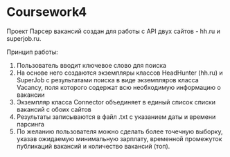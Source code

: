 # Coursework4

Проект Парсер вакансий создан для работы с API двух сайтов - hh.ru и superjob.ru.

Принцип работы:
1. Пользователь вводит ключевое слово для поиска
2. На основе него создаются экземпляры классов HeadHunter (hh.ru) и SuperJob c результатами поиска 
   в виде экземпляров класса Vacancy, поля которого содержат всю необходимую информацию о вакансии
3. Экземпляр класса Connector объединяет в единый список списки вакансий с обоих сайтов
4. Результаты записываются в файл .txt с указанием даты и времени парсинга
5. По желанию пользователя можно сделать более точечную выборку, указав ожидаемую минимальную
   зарплату, временной промежуток публикаций вакансий и количество вакансий (топ).
